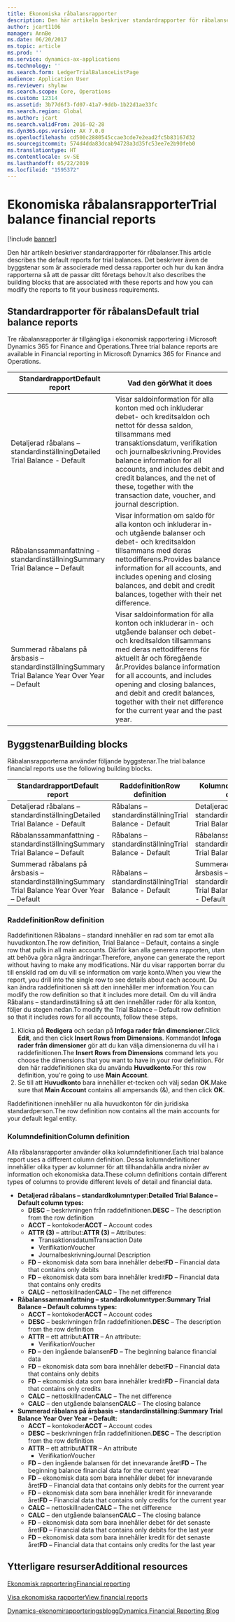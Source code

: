```yaml
---
title: Ekonomiska råbalansrapporter
description: Den här artikeln beskriver standardrapporter för råbalanser. Det beskriver även de byggstenar som är associerade med dessa rapporter och hur du kan ändra rapporterna så att de passar ditt företags behov.
author: jcart1106
manager: AnnBe
ms.date: 06/20/2017
ms.topic: article
ms.prod: ''
ms.service: dynamics-ax-applications
ms.technology: ''
ms.search.form: LedgerTrialBalanceListPage
audience: Application User
ms.reviewer: shylaw
ms.search.scope: Core, Operations
ms.custom: 12314
ms.assetid: 3b77d6f3-fd07-41a7-9ddb-1b22d1ae33fc
ms.search.region: Global
ms.author: jcart
ms.search.validFrom: 2016-02-28
ms.dyn365.ops.version: AX 7.0.0
ms.openlocfilehash: cd500c2880545ccae3cde7e2ead2fc5b83167d32
ms.sourcegitcommit: 574d4dda83dcab94728a3d35fc53ee7e2b90feb0
ms.translationtype: HT
ms.contentlocale: sv-SE
ms.lasthandoff: 05/22/2019
ms.locfileid: "1595372"
---
```

# <a name="trial-balance-financial-reports"></a><span data-ttu-id="77ca6-104">Ekonomiska råbalansrapporter</span><span class="sxs-lookup"><span data-stu-id="77ca6-104">Trial balance financial reports</span></span>

[!include [banner](../includes/banner.md)]

<span data-ttu-id="77ca6-105">Den här artikeln beskriver standardrapporter för råbalanser.</span><span class="sxs-lookup"><span data-stu-id="77ca6-105">This article describes the default reports for trial balances.</span></span> <span data-ttu-id="77ca6-106">Det beskriver även de byggstenar som är associerade med dessa rapporter och hur du kan ändra rapporterna så att de passar ditt företags behov.</span><span class="sxs-lookup"><span data-stu-id="77ca6-106">It also describes the building blocks that are associated with these reports and how you can modify the reports to fit your business requirements.</span></span> 

<a name="default-trial-balance-reports"></a><span data-ttu-id="77ca6-107">Standardrapporter för råbalans</span><span class="sxs-lookup"><span data-stu-id="77ca6-107">Default trial balance reports</span></span>
-----------------------------

<span data-ttu-id="77ca6-108">Tre råbalansrapporter är tillgängliga i ekonomisk rapportering i Microsoft Dynamics 365 for Finance and Operations.</span><span class="sxs-lookup"><span data-stu-id="77ca6-108">Three trial balance reports are available in Financial reporting in Microsoft Dynamics 365 for Finance and Operations.</span></span>

| <span data-ttu-id="77ca6-109">Standardrapport</span><span class="sxs-lookup"><span data-stu-id="77ca6-109">Default report</span></span>                                 | <span data-ttu-id="77ca6-110">Vad den gör</span><span class="sxs-lookup"><span data-stu-id="77ca6-110">What it does</span></span>                                                                                                                                                                                        |
|------------------------------------------------|-----------------------------------------------------------------------------------------------------------------------------------------------------------------------------------------------------|
| <span data-ttu-id="77ca6-111">Detaljerad råbalans – standardinställning</span><span class="sxs-lookup"><span data-stu-id="77ca6-111">Detailed Trial Balance - Default</span></span>               | <span data-ttu-id="77ca6-112">Visar saldoinformation för alla konton med och inkluderar debet- och kreditsaldon och nettot för dessa saldon, tillsammans med transaktionsdatum, verifikation och journalbeskrivning.</span><span class="sxs-lookup"><span data-stu-id="77ca6-112">Provides balance information for all accounts, and includes debit and credit balances, and the net of these, together with the transaction date, voucher, and journal description.</span></span>                  |
| <span data-ttu-id="77ca6-113">Råbalanssammanfattning - standardinställning</span><span class="sxs-lookup"><span data-stu-id="77ca6-113">Summary Trial Balance – Default</span></span>                | <span data-ttu-id="77ca6-114">Visar information om saldo för alla konton och inkluderar in- och utgående balanser och debet- och kreditsaldon tillsammans med deras nettodifferens.</span><span class="sxs-lookup"><span data-stu-id="77ca6-114">Provides balance information for all accounts, and includes opening and closing balances, and debit and credit balances, together with their net difference.</span></span>                                        |
| <span data-ttu-id="77ca6-115">Summerad råbalans på årsbasis – standardinställning</span><span class="sxs-lookup"><span data-stu-id="77ca6-115">Summary Trial Balance Year Over Year – Default</span></span> | <span data-ttu-id="77ca6-116">Visar saldoinformation för alla konton och inkluderar in- och utgående balanser och debet- och kreditsaldon tillsammans med deras nettodifferens för aktuellt år och föregående år.</span><span class="sxs-lookup"><span data-stu-id="77ca6-116">Provides balance information for all accounts, and includes opening and closing balances, and debit and credit balances, together with their net difference for the current year and the past year.</span></span> |

## <a name="building-blocks"></a><span data-ttu-id="77ca6-117">Byggstenar</span><span class="sxs-lookup"><span data-stu-id="77ca6-117">Building blocks</span></span>
<span data-ttu-id="77ca6-118">Råbalansrapporterna använder följande byggstenar.</span><span class="sxs-lookup"><span data-stu-id="77ca6-118">The trial balance financial reports use the following building blocks.</span></span>

| <span data-ttu-id="77ca6-119">Standardrapport</span><span class="sxs-lookup"><span data-stu-id="77ca6-119">Default report</span></span>                                 | <span data-ttu-id="77ca6-120">Raddefinition</span><span class="sxs-lookup"><span data-stu-id="77ca6-120">Row definition</span></span>          | <span data-ttu-id="77ca6-121">Kolumndefinition</span><span class="sxs-lookup"><span data-stu-id="77ca6-121">Column definition</span></span>                              |
|------------------------------------------------|-------------------------|------------------------------------------------|
| <span data-ttu-id="77ca6-122">Detaljerad råbalans – standardinställning</span><span class="sxs-lookup"><span data-stu-id="77ca6-122">Detailed Trial Balance - Default</span></span>               | <span data-ttu-id="77ca6-123">Råbalans – standardinställning</span><span class="sxs-lookup"><span data-stu-id="77ca6-123">Trial Balance - Default</span></span> | <span data-ttu-id="77ca6-124">Detaljerad råbalans – standardinställning</span><span class="sxs-lookup"><span data-stu-id="77ca6-124">Detailed Trial Balance - Default</span></span>               |
| <span data-ttu-id="77ca6-125">Råbalanssammanfattning - standardinställning</span><span class="sxs-lookup"><span data-stu-id="77ca6-125">Summary Trial Balance – Default</span></span>                | <span data-ttu-id="77ca6-126">Råbalans – standardinställning</span><span class="sxs-lookup"><span data-stu-id="77ca6-126">Trial Balance - Default</span></span> | <span data-ttu-id="77ca6-127">Råbalanssammanfattning – standardinställning</span><span class="sxs-lookup"><span data-stu-id="77ca6-127">Summary Trial Balance - Default</span></span>                |
| <span data-ttu-id="77ca6-128">Summerad råbalans på årsbasis – standardinställning</span><span class="sxs-lookup"><span data-stu-id="77ca6-128">Summary Trial Balance Year Over Year – Default</span></span> | <span data-ttu-id="77ca6-129">Råbalans – standardinställning</span><span class="sxs-lookup"><span data-stu-id="77ca6-129">Trial Balance - Default</span></span> | <span data-ttu-id="77ca6-130">Summerad råbalans på årsbasis – standardinställning</span><span class="sxs-lookup"><span data-stu-id="77ca6-130">Summary Trial Balance Year Over Year - Default</span></span> |

### <a name="row-definition"></a><span data-ttu-id="77ca6-131">Raddefinition</span><span class="sxs-lookup"><span data-stu-id="77ca6-131">Row definition</span></span>

<span data-ttu-id="77ca6-132">Raddefinitionen Råbalans – standard innehåller en rad som tar emot alla huvudkonton.</span><span class="sxs-lookup"><span data-stu-id="77ca6-132">The row definition, Trial Balance – Default, contains a single row that pulls in all main accounts.</span></span> <span data-ttu-id="77ca6-133">Därför kan alla generera rapporten, utan att behöva göra några ändringar.</span><span class="sxs-lookup"><span data-stu-id="77ca6-133">Therefore, anyone can generate the report without having to make any modifications.</span></span> <span data-ttu-id="77ca6-134">När du visar rapporten borrar du till enskild rad om du vill se information om varje konto.</span><span class="sxs-lookup"><span data-stu-id="77ca6-134">When you view the report, you drill into the single row to see details about each account.</span></span> <span data-ttu-id="77ca6-135">Du kan ändra raddefinitionen så att den innehåller mer information.</span><span class="sxs-lookup"><span data-stu-id="77ca6-135">You can modify the row definition so that it includes more detail.</span></span> <span data-ttu-id="77ca6-136">Om du vill ändra Råbalans – standardinställning så att den innehåller rader för alla konton, följer du stegen nedan.</span><span class="sxs-lookup"><span data-stu-id="77ca6-136">To modify the Trial Balance – Default row definition so that it includes rows for all accounts, follow these steps.</span></span>

1.  <span data-ttu-id="77ca6-137">Klicka på **Redigera** och sedan på **Infoga rader från dimensioner**.</span><span class="sxs-lookup"><span data-stu-id="77ca6-137">Click **Edit**, and then click **Insert Rows from Dimensions**.</span></span> <span data-ttu-id="77ca6-138">Kommandot **Infoga rader från dimensioner** gör att du kan välja dimensionerna du vill ha i raddefinitionen.</span><span class="sxs-lookup"><span data-stu-id="77ca6-138">The **Insert Rows from Dimensions** command lets you choose the dimensions that you want to have in your row definition.</span></span> <span data-ttu-id="77ca6-139">För den här raddefinitionen ska du använda **Huvudkonto**.</span><span class="sxs-lookup"><span data-stu-id="77ca6-139">For this row definition, you're going to use **Main Account**.</span></span>
2.  <span data-ttu-id="77ca6-140">Se till att **Huvudkonto** bara innehåller et-tecken och välj sedan **OK**.</span><span class="sxs-lookup"><span data-stu-id="77ca6-140">Make sure that **Main Account** contains all ampersands (&), and then click **OK**.</span></span>

<span data-ttu-id="77ca6-141">Raddefinitionen innehåller nu alla huvudkonton för din juridiska standardperson.</span><span class="sxs-lookup"><span data-stu-id="77ca6-141">The row definition now contains all the main accounts for your default legal entity.</span></span>

### <a name="column-definition"></a><span data-ttu-id="77ca6-142">Kolumndefinition</span><span class="sxs-lookup"><span data-stu-id="77ca6-142">Column definition</span></span>

<span data-ttu-id="77ca6-143">Alla råbalansrapporter använder olika kolumndefinitioner.</span><span class="sxs-lookup"><span data-stu-id="77ca6-143">Each trial balance report uses a different column definition.</span></span> <span data-ttu-id="77ca6-144">Dessa kolumndefinitioner innehåller olika typer av kolumner för att tillhandahålla andra nivåer av information och ekonomiska data.</span><span class="sxs-lookup"><span data-stu-id="77ca6-144">These column definitions contain different types of columns to provide different levels of detail and financial data.</span></span>

-   <span data-ttu-id="77ca6-145">**Detaljerad råbalans – standardkolumntyper:**</span><span class="sxs-lookup"><span data-stu-id="77ca6-145">**Detailed Trial Balance – Default column types:**</span></span>
    -   <span data-ttu-id="77ca6-146">**DESC** – beskrivningen från raddefinitionen.</span><span class="sxs-lookup"><span data-stu-id="77ca6-146">**DESC** – The description from the row definition</span></span>
    -   <span data-ttu-id="77ca6-147">**ACCT** – kontokoder</span><span class="sxs-lookup"><span data-stu-id="77ca6-147">**ACCT** – Account codes</span></span>
    -   <span data-ttu-id="77ca6-148">**ATTR (3)** – attribut:</span><span class="sxs-lookup"><span data-stu-id="77ca6-148">**ATTR (3)** – Attributes:</span></span>
        -   <span data-ttu-id="77ca6-149">Transaktionsdatum</span><span class="sxs-lookup"><span data-stu-id="77ca6-149">Transaction Date</span></span>
        -   <span data-ttu-id="77ca6-150">Verifikation</span><span class="sxs-lookup"><span data-stu-id="77ca6-150">Voucher</span></span>
        -   <span data-ttu-id="77ca6-151">Journalbeskrivning</span><span class="sxs-lookup"><span data-stu-id="77ca6-151">Journal Description</span></span>
    -   <span data-ttu-id="77ca6-152">**FD** – ekonomisk data som bara innehåller debet</span><span class="sxs-lookup"><span data-stu-id="77ca6-152">**FD** – Financial data that contains only debits</span></span>
    -   <span data-ttu-id="77ca6-153">**FD** – ekonomisk data som bara innehåller kredit</span><span class="sxs-lookup"><span data-stu-id="77ca6-153">**FD** – Financial data that contains only credits</span></span>
    -   <span data-ttu-id="77ca6-154">**CALC** – nettoskillnaden</span><span class="sxs-lookup"><span data-stu-id="77ca6-154">**CALC** – The net difference</span></span>
-   <span data-ttu-id="77ca6-155">**Råbalanssammanfattning – standardkolumntyper:**</span><span class="sxs-lookup"><span data-stu-id="77ca6-155">**Summary Trial Balance – Default columns types:**</span></span>
    -   <span data-ttu-id="77ca6-156">**ACCT** – kontokoder</span><span class="sxs-lookup"><span data-stu-id="77ca6-156">**ACCT** – Account codes</span></span>
    -   <span data-ttu-id="77ca6-157">**DESC** – beskrivningen från raddefinitionen.</span><span class="sxs-lookup"><span data-stu-id="77ca6-157">**DESC** – The description from the row definition</span></span>
    -   <span data-ttu-id="77ca6-158">**ATTR** – ett attribut:</span><span class="sxs-lookup"><span data-stu-id="77ca6-158">**ATTR** – An attribute:</span></span>
        -   <span data-ttu-id="77ca6-159">Verifikation</span><span class="sxs-lookup"><span data-stu-id="77ca6-159">Voucher</span></span>
    -   <span data-ttu-id="77ca6-160">**FD** – den ingående balansen</span><span class="sxs-lookup"><span data-stu-id="77ca6-160">**FD** – The beginning balance financial data</span></span>
    -   <span data-ttu-id="77ca6-161">**FD** – ekonomisk data som bara innehåller debet</span><span class="sxs-lookup"><span data-stu-id="77ca6-161">**FD** – Financial data that contains only debits</span></span>
    -   <span data-ttu-id="77ca6-162">**FD** – ekonomisk data som bara innehåller kredit</span><span class="sxs-lookup"><span data-stu-id="77ca6-162">**FD** – Financial data that contains only credits</span></span>
    -   <span data-ttu-id="77ca6-163">**CALC** – nettoskillnaden</span><span class="sxs-lookup"><span data-stu-id="77ca6-163">**CALC** – The net difference</span></span>
    -   <span data-ttu-id="77ca6-164">**CALC** – den utgående balansen</span><span class="sxs-lookup"><span data-stu-id="77ca6-164">**CALC** – The closing balance</span></span>
-   <span data-ttu-id="77ca6-165">**Summerad råbalans på årsbasis – standardinställning:**</span><span class="sxs-lookup"><span data-stu-id="77ca6-165">**Summary Trial Balance Year Over Year – Default:**</span></span>
    -   <span data-ttu-id="77ca6-166">**ACCT** – kontokoder</span><span class="sxs-lookup"><span data-stu-id="77ca6-166">**ACCT** – Account codes</span></span>
    -   <span data-ttu-id="77ca6-167">**DESC** – beskrivningen från raddefinitionen.</span><span class="sxs-lookup"><span data-stu-id="77ca6-167">**DESC** – The description from the row definition</span></span>
    -   <span data-ttu-id="77ca6-168">**ATTR** – ett attribut</span><span class="sxs-lookup"><span data-stu-id="77ca6-168">**ATTR** – An attribute</span></span>
        -   <span data-ttu-id="77ca6-169">Verifikation</span><span class="sxs-lookup"><span data-stu-id="77ca6-169">Voucher</span></span>
    -   <span data-ttu-id="77ca6-170">**FD** – den ingående balansen för det innevarande året</span><span class="sxs-lookup"><span data-stu-id="77ca6-170">**FD** – The beginning balance financial data for the current year</span></span>
    -   <span data-ttu-id="77ca6-171">**FD** – ekonomisk data som bara innehåller debet för innevarande året</span><span class="sxs-lookup"><span data-stu-id="77ca6-171">**FD** – Financial data that contains only debits for the current year</span></span>
    -   <span data-ttu-id="77ca6-172">**FD** – ekonomisk data som bara innehåller kredit för innevarande året</span><span class="sxs-lookup"><span data-stu-id="77ca6-172">**FD** – Financial data that contains only credits for the current year</span></span>
    -   <span data-ttu-id="77ca6-173">**CALC** – nettoskillnaden</span><span class="sxs-lookup"><span data-stu-id="77ca6-173">**CALC** – The net difference</span></span>
    -   <span data-ttu-id="77ca6-174">**CALC** – den utgående balansen</span><span class="sxs-lookup"><span data-stu-id="77ca6-174">**CALC** – The closing balance</span></span>
    -   <span data-ttu-id="77ca6-175">**FD** – ekonomisk data som bara innehåller debet för det senaste året</span><span class="sxs-lookup"><span data-stu-id="77ca6-175">**FD** – Financial data that contains only debits for the last year</span></span>
    -   <span data-ttu-id="77ca6-176">**FD** – ekonomisk data som bara innehåller kredit för det senaste året</span><span class="sxs-lookup"><span data-stu-id="77ca6-176">**FD** – Financial data that contains only credits for the last year</span></span>



<a name="additional-resources"></a><span data-ttu-id="77ca6-177">Ytterligare resurser</span><span class="sxs-lookup"><span data-stu-id="77ca6-177">Additional resources</span></span>
--------

[<span data-ttu-id="77ca6-178">Ekonomisk rapportering</span><span class="sxs-lookup"><span data-stu-id="77ca6-178">Financial reporting</span></span>](financial-reporting-getting-started.md)

[<span data-ttu-id="77ca6-179">Visa ekonomiska rapporter</span><span class="sxs-lookup"><span data-stu-id="77ca6-179">View financial reports</span></span>](view-financial-reports.md)

[<span data-ttu-id="77ca6-180">Dynamics-ekonomirapporteringsblogg</span><span class="sxs-lookup"><span data-stu-id="77ca6-180">Dynamics Financial Reporting Blog</span></span>](https://blogs.msdn.com/b/dynamics_financial_reporting/)



